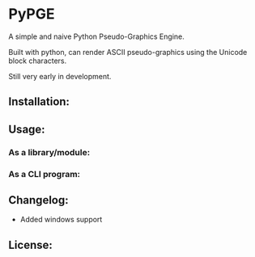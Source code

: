 # PyPGE

A simple and naive Python Pseudo-Graphics Engine.

Built with python, can render ASCII pseudo-graphics
using the Unicode block characters.

Still very early in development.

## Installation:




## Usage:

### As a library/module:

### As a CLI program:


## Changelog:

* Added windows support


## License: